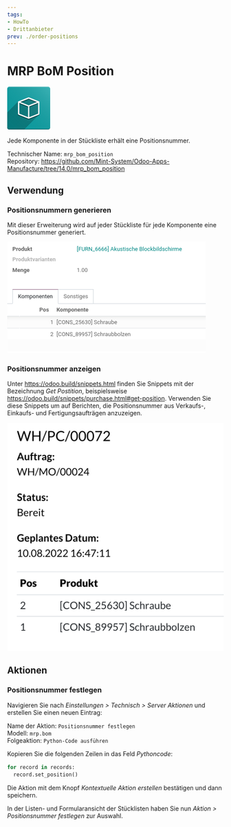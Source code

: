 ```yaml
---
tags:
- HowTo
- Drittanbieter
prev: ./order-positions
---
```

# MRP BoM Position
![icon_oms_box](assets/icon_oms_box.png)

Jede Komponente in der Stückliste erhält eine Positionsnummer.

Technischer Name: `mrp_bom_position`\
Repository: <https://github.com/Mint-System/Odoo-Apps-Manufacture/tree/14.0/mrp_bom_position>

## Verwendung

### Positionsnummern generieren

Mit dieser Erweiterung wird auf jeder Stückliste für jede Komponente eine Positionsnummer generiert.

![](assets/MRP%20BoM%20Position.png)

### Positionsnummer anzeigen

Unter <https://odoo.build/snippets.html> finden Sie Snippets mit der Bezeichnung *Get Postition*, beispielsweise <https://odoo.build/snippets/purchase.html#get-position>. Verwenden Sie diese Snippets um auf Berichten, die Positionsnummer aus Verkaufs-, Einkaufs- und Fertigungsaufträgen anzuzeigen.

![](assets/MRP%20BoM%20Position%20Report.png)

## Aktionen

### Positionsnummer festlegen

Navigieren Sie nach *Einstellungen > Technisch > Server Aktionen* und erstellen Sie einen neuen Eintrag:

Name der Aktion: `Positionsnummer festlegen`\
Modell: `mrp.bom`\
Folgeaktion: `Python-Code ausführen`

Kopieren Sie die folgenden Zeilen in das Feld *Pythoncode*:

```python
for record in records:  
  record.set_position()
```

Die Aktion mit dem Knopf *Kontextuelle Aktion erstellen* bestätigen und dann speichern.

In der Listen- und Formularansicht der Stücklisten haben Sie nun *Aktion > Positionsnummer festlegen* zur Auswahl.